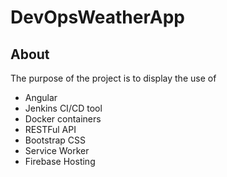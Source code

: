 # DevOpsWeatherApp

## About
The purpose of the project is to display the use of 
- Angular
- Jenkins CI/CD tool 
- Docker containers 
- RESTFul API 
- Bootstrap CSS
- Service Worker
- Firebase Hosting 